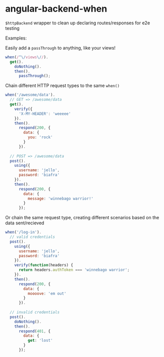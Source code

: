# angular-backend-when

`$httpBackend` wrapper to clean up declaring routes/responses for e2e testing

Examples:

Easily add a `passThrough` to anything, like your views!
```javascript
when(/^\/views\//).
  get().
    doNothing().
    then().
      passThrough();
```
          
Chain different HTTP request types to the same `when()`
```javascript
when('/awesome/data').
  // GET => /awesome/data
  get().
    verify({
      'X-MY-HEADER': 'weeeee' 
    }).
    then().
      respond(200, {
        data: { 
          you: 'rock' 
        }
      }).
  
  // POST => /awesome/data
  post().
    using({
      username: 'jello',
      password: 'biafra'
    }).
    then().
      respond(200, {
        data: { 
          message: 'winnebago warrior!' 
        }
      });
```

Or chain the same request type, creating different scenarios based on the data sent/recieved
```javascript
when('/log-in').
  // valid credentials
  post().
    using({
      username: 'jello',
      password: 'biafra'
    }).
    verify(function(headers) {
      return headers.authToken === 'winnebago warrior';
    }).
    then().
      respond(200, {
        data: {
          moooove: 'em out'
        }
      }).
          
  // invalid credentials
  post().
    doNothing().
    then().
      respond(401, {
        data: {
          get: 'lost'
        }
      });
```
